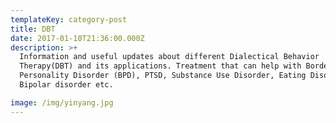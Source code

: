 ```yaml
---
templateKey: category-post
title: DBT
date: 2017-01-10T21:36:00.000Z
description: >+
  Information and useful updates about different Dialectical Behavior
  Therapy(DBT) and its applications. Treatment that can help with Borderline
  Personality Disorder (BPD), PTSD, Substance Use Disorder, Eating Disorders,
  Bipolar disorder etc.

image: /img/yinyang.jpg
---
```

